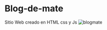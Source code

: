 # Blog-de-mate
Sitio Web creado en HTML css y Js
![blogmate](https://user-images.githubusercontent.com/54600307/187673808-7be2f47f-55dc-4403-b438-74856712430f.png)
